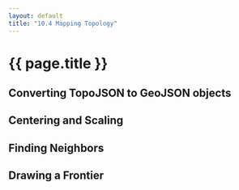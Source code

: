```yaml
---
layout: default
title: "10.4 Mapping Topology"
---
```


<!-- Include the map styles and the topojson library -->
<link href='{{site.baseurl}}/chapter10/map.css' rel='stylesheet'>
<script src='{{site.baseurl}}/assets/js/lib/topojson.js'></script>

<h1 class="section-title">{{ page.title }}</h1>

<h2 class="section-subtitle">Converting TopoJSON to GeoJSON objects</h2>

<div id='map01'></div>

<script type="text/javascript">

    var url = '{{site.baseurl}}/chapter10/data/countries.topojson',
        width = 500,
        height = 500;

    // Create a Feature to represent the entire globe
    var globeFeature = {
        type: 'Feature',
        geometry: {
            type: 'Polygon',
            coordinates: [
                [
                    [-179.999,  89.999],
                    [ 179.999,  89.999],
                    [ 179.999, -89.999],
                    [-179.999, -89.999],
                    [-179.999,  89.999]
                ]
            ]
        }
    };

    d3.json(url, function(error, data) {

        if (error) { return error; }

        // Create the SVG container
        var div = d3.select('#map01'),
            svg = div.selectAll('svg').data([data]);

        // Create the SVG container on enter
        svg.enter().append('svg')
            .attr('width', width)
            .attr('height', height);

        // Use the TopoJSON library to construct the feature collection
        var geodata = topojson.feature(data, data.objects.countries);

        // Projection
        // ----------

        // The width will cover the complete circumference
        var scale = width / (2 * Math.PI);

        // Create the projection, setting the coordinates (0, 0) at the
        // center of the figure
        var projection = d3.geo.mercator()
            .scale(scale)
            .translate([width / 2, height / 2]);

        // Create the path generator
        var pathGenerator = d3.geo.path()
            .projection(projection);

        // Globe
        // -----

        // Create a selection for the graticule path and bint the data
        var globe = svg.selectAll('path.globe')
            .data([globeFeature])
            .enter().append('path')
            .attr('class', 'globe')
            .attr('d', pathGenerator);

        // Features
        // --------

        // Create a selection for the countries and bind the feature data
        var features = svg.selectAll('path.feature')
            .data(geodata.features)
            .enter()
            .append('path')
            .attr('class', 'feature')
            .attr('d', pathGenerator);

        // Graticule
        // ---------

        // Create the graticule feature generator
        var graticule = d3.geo.graticule();

        // Create a selection for the graticule path and bint the data
        var grid = svg.selectAll('path.graticule')
            .data([graticule()])
            .enter()
            .append('path')
            .attr('class', 'graticule')
            .attr('d', pathGenerator);
    });
</script>


<h2 class="section-subtitle">Centering and Scaling</h2>

<div id='map02'></div>

<script type="text/javascript">
    d3.json(url, function(error, data) {

        if (error) { return error; }

        // Create the SVG container
        var div = d3.select('#map02'),
            svg = div.selectAll('svg').data([data]);

        // Create the SVG container on enter
        svg.enter().append('svg')
            .attr('width', width)
            .attr('height', height);

        // Use the TopoJSON library to construct the feature collection
        var geodata = topojson.feature(data, data.objects.countries);

        // Filter the countries in South America
        var southAmerica = geodata.features.filter(function(d) {
                return d.properties.continent === 'South America';
            });

        // Create a feature collection for south america
        var southAmericaFeature = {
            type: 'FeatureCollection',
            features: southAmerica
        };

        // Projection
        // ----------

        // Compute the bounds, centroid and angle extent of South America
        // to configure the projection
        var bounds = d3.geo.bounds(southAmericaFeature),
            center = d3.geo.centroid(southAmericaFeature),
            distance = d3.geo.distance(bounds[0], bounds[1]);

        // The width will cover the complete circumference
        var scale = width / distance;

        // Create the projection to match the centroid of the feature
        var projection = d3.geo.mercator()
            .scale(scale)
            .translate([width / 2, 0.4 * height])
            .center(center);

        // Create the path generator
        var pathGenerator = d3.geo.path()
            .projection(projection);

        // Globe
        // -----

        // Create a selection for the graticule path and bint the data
        var globe = svg.selectAll('path.globe')
            .data([globeFeature])
            .enter()
            .append('path')
            .attr('class', 'globe')
            .attr('d', pathGenerator);

        // Features
        // --------

        // Create a selection for the countries and bind the feature data
        var featurePath = svg.selectAll('path.feature')
            .data([southAmericaFeature])
            .enter()
            .append('path')
            .attr('class', 'feature')
            .attr('d', pathGenerator);
    });
</script>


<h2 class="section-subtitle">Finding Neighbors</h2>

<div id='map03'></div>

<div>
    <style>
        .bolivia {
            fill: #666;
        }
    </style>
</div>


<script type="text/javascript">
    d3.json(url, function(error, data) {

        if (error) { return error; }

        // Create the SVG container
        var div = d3.select('#map03'),
            svg = div.selectAll('svg').data([data]);

        // Create the SVG container on enter
        svg.enter().append('svg')
            .attr('width', width)
            .attr('height', height);

        // Use the TopoJSON library to construct the feature collection
        var geodata = topojson.feature(data, data.objects.countries);

        // Filter the countries in South America
        var southAmerica = geodata.features.filter(function(d) {
                return d.properties.continent === 'South America';
            });

        // Create a feature collection for south america
        var southAmericaFeature = {
            type: 'FeatureCollection',
            features: southAmerica
        };

        // Projection
        // ----------

        // Compute the bounds, centroid and angle extent of South America
        // to configure the projection
        var bounds = d3.geo.bounds(southAmericaFeature),
            center = d3.geo.centroid(southAmericaFeature),
            distance = d3.geo.distance(bounds[0], bounds[1]);

        // The width will cover the complete circumference
        var scale = 0.9 * width / distance;

        // Create the projection to match the centroid of the feature
        var projection = d3.geo.mercator()
            .scale(scale)
            .translate([width / 2, 0.35 * height])
            .center(center);

        // Create the path generator
        var pathGenerator = d3.geo.path()
            .projection(projection);

        // Globe
        // -----

        // Create a selection for the graticule path and bint the data
        var globe = svg.selectAll('path.globe')
            .data([globeFeature])
            .enter()
            .append('path')
            .attr('class', 'globe')
            .attr('d', pathGenerator);

        // Features
        // --------

        // Create a selection for the countries and bind the feature data
        var featurePath = svg.selectAll('path.feature')
            .data([southAmericaFeature])
            .enter()
            .append('path')
            .attr('class', 'feature')
            .attr('d', pathGenerator);

        // Neighbors
        // ---------

        // Compute the neighbors of each geometry object.
        var neighbors = topojson.neighbors(data.objects.countries.geometries),
            countryIndex = 0;

        // Find the index of Bolivia in the geometries array
        data.objects.countries.geometries.forEach(function(d, i) {
            if (d.properties.admin === 'Bolivia') { countryIndex = i; }
        });

        // Construct a Geometry Collection with the neighbors plus the country
        var geomCollection  = {
            type: 'GeometryCollection',
            geometries: []
        };

        // Add the neighbor's geometry object to the geometry collection
        neighbors[countryIndex].forEach(function(i) {
            geomCollection.geometries.push(data.objects.countries.geometries[i]);
        });

        // Construct a Feature object for the neighbors
        var neighborFeature = topojson.feature(data, geomCollection);

        // Add paths for the neighbor countries
        var neighborPaths = svg.selectAll('path.neighbor')
            .data([neighborFeature])
            .enter()
            .append('path')
            .attr('class', 'neighbor')
            .attr('d', pathGenerator);


        var boliviaGeom = {
            type: 'GeometryCollection',
            geometries: [data.objects.countries.geometries[countryIndex]]
        };

        var boliviaFeature = topojson.feature(data, boliviaGeom);

        var boliviaPaths = svg.selectAll('path.bolivia')
            .data([boliviaFeature])
            .enter()
            .append('path')
            .attr('class', 'bolivia')
            .attr('d', pathGenerator);
    });
</script>


<h2 class="section-subtitle">Drawing a Frontier</h2>

<div id='map04'></div>

<script type="text/javascript">
    d3.json(url, function(error, data) {

        if (error) { return error; }

        // Create the SVG container
        var div = d3.select('#map04'),
            svg = div.selectAll('svg').data([data]);

        // Create the SVG container on enter
        svg.enter().append('svg')
            .attr('width', width)
            .attr('height', height);

        // Use the TopoJSON library to construct the feature collection
        var geodata = topojson.feature(data, data.objects.countries);

        // Filter the countries in South America
        var southAmerica = geodata.features.filter(function(d) {
                return d.properties.continent === 'South America';
            });

        // Create a feature collection for south america
        var southAmericaFeature = {
            type: 'FeatureCollection',
            features: southAmerica
        };

        // Projection
        // ----------

        // Compute the bounds, centroid and angle extent of South America
        // to configure the projection
        var bounds = d3.geo.bounds(southAmericaFeature),
            center = d3.geo.centroid(southAmericaFeature),
            distance = d3.geo.distance(bounds[0], bounds[1]);

        // The width will cover the complete circumference
        var scale = 0.9 * width / distance;

        // Create the projection to match the centroid of the feature
        var projection = d3.geo.mercator()
            .scale(scale)
            .translate([width / 2, 0.35 * height])
            .center(center);

        // Create the path generator
        var pathGenerator = d3.geo.path()
            .projection(projection);

        // Globe
        // -----

        // Create a selection for the graticule path and bint the data
        var globe = svg.selectAll('path.globe')
            .data([globeFeature])
            .enter()
            .append('path')
            .attr('class', 'globe')
            .attr('d', pathGenerator);

        // Features
        // --------

        // Create a selection for the countries and bind the feature data
        var featurePath = svg.selectAll('path.feature')
            .data([southAmericaFeature])
            .enter()
            .append('path')
            .attr('class', 'feature')
            .attr('d', pathGenerator);

        // Neighbors
        // ---------

        // Compute the neighbors of each geometry object.
        var neighbors = topojson.neighbors(data.objects.countries.geometries),
            countryIndex = 0;

        // Find the index of Bolivia in the geometries array
        data.objects.countries.geometries.forEach(function(d, i) {
            if (d.properties.admin === 'Bolivia') { countryIndex = i; }
        });

        // Construct a Geometry Collection with the neighbors plus the country
        var geomCollection  = {
            type: 'GeometryCollection',
            geometries: neighbors[countryIndex]
        };

        // Add the neighbor's geometry object to the geometry collection
        neighbors[countryIndex].forEach(function(i) {
            geomCollection.geometries.push(data.objects.countries.geometries[i]);
        });

        // Construct a Feature object for the neighbors
        var neighborFeature = topojson.feature(data, geomCollection);

        // Add paths for the neighbor countries
        var neighborPaths = svg.selectAll('path.neighbor')
            .data([neighborFeature])
            .enter()
            .append('path')
            .attr('class', 'neighbor')
            .attr('d', pathGenerator);

        var boliviaGeom = {
            type: 'GeometryCollection',
            geometries: [data.objects.countries.geometries[countryIndex]]
        };

        var boliviaFeature = topojson.feature(data, boliviaGeom);

        var boliviaPaths = svg.selectAll('path.bolivia')
            .data([boliviaFeature])
            .enter()
            .append('path')
            .attr('class', 'bolivia')
            .attr('d', pathGenerator);


        // Frontier
        // --------

        var frontier = topojson.mesh(data, data.objects.countries, function(a, b) {
            return (a.properties.admin === 'Brazil')  && (b.properties.admin === 'Bolivia') ||
                   (a.properties.admin === 'Bolivia') && (b.properties.admin === 'Brazil');
        });

        var frontierPath = svg.selectAll('path.frontier')
            .data([frontier])
            .enter()
            .append('path')
            .attr('class', 'frontier')
            .attr('d', pathGenerator);

    });
</script>
